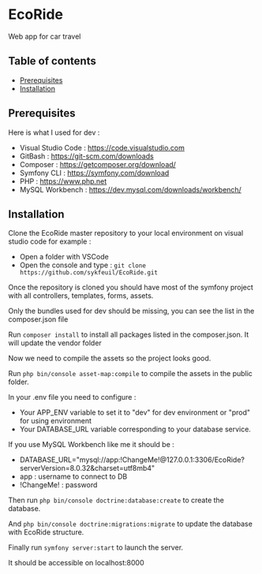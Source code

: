 # EcoRide
Web app for car travel

## Table of contents
- [Prerequisites](#Prerequisites)
- [Installation](#Installation)

## Prerequisites

Here is what I used for dev :
- Visual Studio Code : https://code.visualstudio.com
- GitBash : https://git-scm.com/downloads
- Composer : https://getcomposer.org/download/
- Symfony CLI : https://symfony.com/download
- PHP : https://www.php.net
- MySQL Workbench : https://dev.mysql.com/downloads/workbench/

## Installation

Clone the EcoRide master repository to your local environment on visual studio code for example :
- Open a folder with VSCode
- Open the console and type : ```git clone https://github.com/sykfeuil/EcoRide.git```

Once the repository is cloned you should have most of the symfony project with all controllers, templates, forms, assets.

Only the bundles used for dev should be missing, you can see the list in the composer.json file

Run ```composer install``` to install all packages listed in the composer.json. It will update the vendor folder

Now we need to compile the assets so the project looks good.

Run ```php bin/console asset-map:compile``` to compile the assets in the public folder.

In your .env file you need to configure :
- Your APP_ENV variable to set it to "dev" for dev environment or "prod" for using environment
- Your DATABASE_URL variable corresponding to your database service.

If you use MySQL Workbench like me it should be :
- DATABASE_URL="mysql://app:!ChangeMe!@127.0.0.1:3306/EcoRide?serverVersion=8.0.32&charset=utf8mb4"
- app : username to connect to DB
- !ChangeMe! : password

Then run ```php bin/console doctrine:database:create``` to create the database.

And ```php bin/console doctrine:migrations:migrate``` to update the database with EcoRide structure.

Finally run ```symfony server:start``` to launch the server.

It should be accessible on localhost:8000

